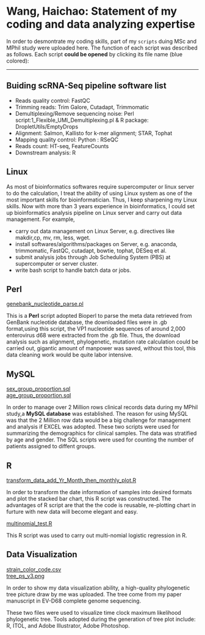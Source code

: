 
# Wang, Haichao: Statement of my coding and data analyzing expertise

In order to desmontrate my coding skills, part of my `scripts` duing MSc and MPhil study
were uploaded here. The function of each script was described as follows. Each script __could 
be opened__ by clicking its file name (blue colored):

---
## Buiding scRNA-Seq pipeline software list

* Reads quality control: FastQC
* Trimming reads: Trim Galore, Cutadapt, Trimmomatic
* Demultiplexing/Remove sequencing noise: Perl script:1_Flexible_UMI_Demultiplexing.pl & R package: DropletUtils/EmptyDrops
* Alignment: Salmon, Kallisto for k-mer alignment; STAR, Tophat
* Mapping quality control: Python : RSeQC
* Reads count: HT-seq, FeatureCounts
* Downstream analysis: R




## Linux

As most of bioinformatics softwares require supercomputer or linux server to do the calculation, I treat the ability of using Linux system as one of the most important skills for bioinformatician. Thus, I keep sharpening my Linux skills. Now with more than 3 years experience in bioinformatics, I could set up bioinformatics analysis pipeline on Linux server and carry out data management.
For example, 
* carry out data management on Linux Server, e.g. directives like makdir,cp, mv, rm, less, wget.
* install softwares/algorithms/packages on Server, e.g. anaconda, trimmomatic, FastQC, cutadapt, bowtie, tophat, DESeq et al.
* submit analysis jobs through Job Scheduling System (PBS) at supercomputer or server cluster. 
* write bash script to handle batch data or jobs.


## Perl

[genebank_nucleotide_parse.pl](https://github.com/Marvel1991/data_analysis_visualization/blob/master/get_accession_strain-name_location_length_collection_add_vp1_version3_final.pl)

This is a __Perl__ script adopted Bioperl to parse the meta data retrieved from GenBank 
nucleotide database, the downloaded files were in .gb format,using this script, the VP1 
nucleotide sequences of around 2,000 enterovirus d68 were extracted from the .gb file.
Thus, the download analysis such as alignment, phylogenetic, mutation rate calculation could 
be carried out, gigantic amount of manpower was saved, without this tool, this data cleaning 
work would be quite labor intensive. 

## MySQL

[sex_group_proportion.sql](https://github.com/Marvel1991/data_analysis_visualization/blob/master/sex_proportion.sql) \
[age_group_proportion.sql](https://github.com/Marvel1991/data_analysis_visualization/blob/master/age_group_proportion.sql)

In order to manage over 2 Million rows clinical records data during my MPhil study,a __MySQL database__
was established. The reason for using MySQL was that the 2 Million row data would be a big challenge
for management and analysis if EXCEL was adopted. These two scripts were used for summarizing the 
demographics for clinical samples. The data was stratified by age and gender. The SQL scripts were used
for counting the number of patients assigned to diffent groups.

## R

[transform_data_add_Yr_Month_then_monthly_plot.R](https://github.com/Marvel1991/data_analysis_visualization/blob/master/transform_data_add_Yr_Month_then_monthly_plot.R)

In order to transform the date information of samples into desired formats and plot the 
stacked bar chart, this R script was constructed. The advantages of R script are that the 
the code is reusable, re-plotting chart in furture with new data will become elegant and easy.

[multinomial_test.R](https://github.com/Marvel1991/data_analysis_visualization/blob/master/multi_nomial_A_ref.R)

This R script was used to carry out multi-nomial logistic regression in R.

## Data Visualization 

[strain_color_code.csv](https://github.com/Marvel1991/data_analysis_visualization/blob/master/strain_color_code.csv)\
[tree_ps_v3.png](https://github.com/Marvel1991/data_analysis_visualization/blob/master/tree_ps_v3.png)

In order to show my data visualization ability, a high-quality phylogenetic tree picture draw by me was uploaded.
The tree come from my paper manuscript in EV-D68 complete genome sequencing.

These two files were used to visualize time clock maximum likelihood phylogenetic tree. Tools adopted during the 
generation of tree plot include: R, ITOL, and Adobe Illustrator, Adobe Photoshop.


